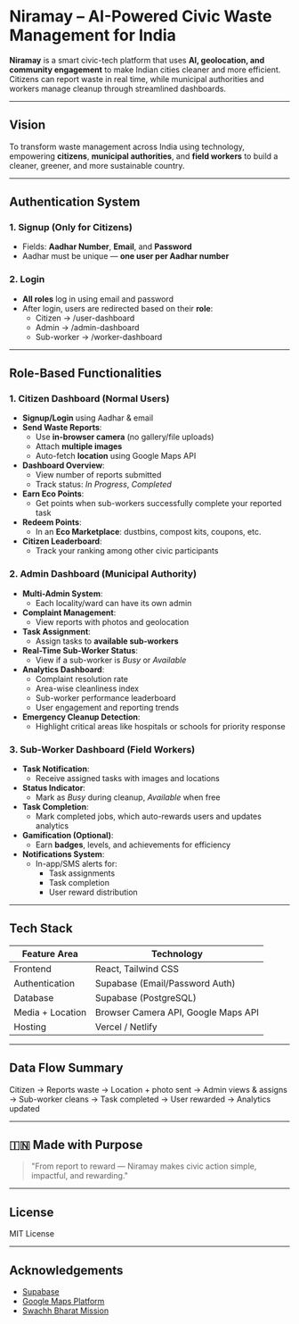 # Niramay – AI-Powered Civic Waste Management for India

**Niramay** is a smart civic-tech platform that uses **AI, geolocation, and community engagement** to make Indian cities cleaner and more efficient. Citizens can report waste in real time, while municipal authorities and workers manage cleanup through streamlined dashboards.

---

## Vision

To transform waste management across India using technology, empowering **citizens**, **municipal authorities**, and **field workers** to build a cleaner, greener, and more sustainable country.

---

## Authentication System

### 1. Signup (Only for Citizens)
- Fields: **Aadhar Number**, **Email**, and **Password**
- Aadhar must be unique — **one user per Aadhar number**

### 2. Login
- **All roles** log in using email and password
- After login, users are redirected based on their **role**:
  - Citizen → /user-dashboard
  - Admin → /admin-dashboard
  - Sub-worker → /worker-dashboard

---

## Role-Based Functionalities

### 1. Citizen Dashboard (Normal Users)
- **Signup/Login** using Aadhar & email
- **Send Waste Reports**:
  - Use **in-browser camera** (no gallery/file uploads)
  - Attach **multiple images**
  - Auto-fetch **location** using Google Maps API
- **Dashboard Overview**:
  - View number of reports submitted
  - Track status: *In Progress*, *Completed*
- **Earn Eco Points**:
  - Get points when sub-workers successfully complete your reported task
- **Redeem Points**:
  - In an **Eco Marketplace**: dustbins, compost kits, coupons, etc.
- **Citizen Leaderboard**:
  - Track your ranking among other civic participants

### 2. Admin Dashboard (Municipal Authority)
- **Multi-Admin System**:
  - Each locality/ward can have its own admin
- **Complaint Management**:
  - View reports with photos and geolocation
- **Task Assignment**:
  - Assign tasks to **available sub-workers**
- **Real-Time Sub-Worker Status**:
  - View if a sub-worker is *Busy* or *Available*
- **Analytics Dashboard**:
  - Complaint resolution rate
  - Area-wise cleanliness index
  - Sub-worker performance leaderboard
  - User engagement and reporting trends
- **Emergency Cleanup Detection**:
  - Highlight critical areas like hospitals or schools for priority response

### 3. Sub-Worker Dashboard (Field Workers)
- **Task Notification**:
  - Receive assigned tasks with images and locations
- **Status Indicator**:
  - Mark as *Busy* during cleanup, *Available* when free
- **Task Completion**:
  - Mark completed jobs, which auto-rewards users and updates analytics
- **Gamification (Optional)**:
  - Earn **badges**, levels, and achievements for efficiency
- **Notifications System**:
  - In-app/SMS alerts for:
    - Task assignments
    - Task completion
    - User reward distribution

---

## Tech Stack

| Feature Area       | Technology                              |
|--------------------|-----------------------------------------|
| Frontend           | React, Tailwind CSS                     |
| Authentication     | Supabase (Email/Password Auth)          |
| Database           | Supabase (PostgreSQL)                   |
| Media + Location   | Browser Camera API, Google Maps API     |
| Hosting            | Vercel / Netlify                        |

---

## Data Flow Summary

Citizen → Reports waste → Location + photo sent → Admin views & assigns → Sub-worker cleans → Task completed → User rewarded → Analytics updated

---

## 🇮🇳 Made with Purpose

> "From report to reward — Niramay makes civic action simple, impactful, and rewarding."

---

## License

MIT License

---

## Acknowledgements

- [Supabase](https://supabase.com/)
- [Google Maps Platform](https://developers.google.com/maps)
- [Swachh Bharat Mission](https://swachhbharatmission.gov.in)

